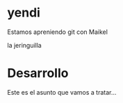 # yendi

Estamos apreniendo git con Maikel


la jeringuilla


# Desarrollo

Este es el asunto que vamos a tratar...

